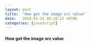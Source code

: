 ```yaml
---
layout: post
title:  "How get the image src value"
date:   2018-05-24 00:18:23 +0700
categories: [javaScript]
---
```


#### How get the image src value


